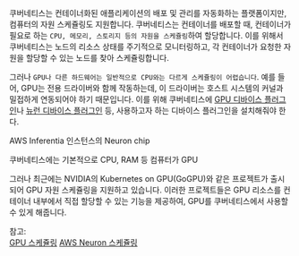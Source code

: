 

쿠버네티스는 컨테이너화된 애플리케이션의 배포 및 관리를 자동화하는 플랫폼이지만, 컴퓨터의 자원 스케쥴링도 지원합니다. 쿠버네티스는 컨테이너를 배포할 때, 컨테이너가 필요로 하는 `CPU, 메모리, 스토리지 등의 자원을 스케쥴링`하여 할당합니다. 이를 위해서 쿠버네티스는 노드의 리소스 상태를 주기적으로 모니터링하고, 각 컨테이너가 요청한 자원을 할당할 수 있는 노드를 찾아 스케쥴링합니다.


그러나 `GPU나 다른 하드웨어는 일반적으로 CPU와는 다르게 스케쥴링이 어렵습니다`. 예를 들어, GPU는 전용 드라이버와 함께 작동하는데, 이 드라이버는 호스트 시스템의 커널과 밀접하게 연동되어야 하기 때문입니다. 이를 위해 쿠버네티스에 [GPU 디바이스 플러그인](https://raw.githubusercontent.com/NVIDIA/k8s-device-plugin/1.0.0-beta4/nvidia-device-plugin.yml)나 [뉴런 디바이스 플러그인](https://awsdocs-neuron.readthedocs-hosted.com/en/latest/_downloads/f57f27621e52b305dba7d624c477977a/k8s-neuron-device-plugin.yml) 등, 사용하고자 하는 디바이스 플러그인을 설치해줘야 한다.


AWS Inferentia 인스턴스의 Neuron chip


쿠버네티스에는 기본적으로 CPU, RAM 등 컴퓨터가 
GPU 





그러나 최근에는 NVIDIA의 Kubernetes on GPU(GoGPU)와 같은 프로젝트가 출시되어 GPU 자원 스케쥴링을 지원하고 있습니다. 이러한 프로젝트들은 GPU 리소스를 컨테이너 내부에서 직접 할당할 수 있는 기능을 제공하여, GPU를 쿠버네티스에서 사용할 수 있게 해줍니다.



참고:    
[GPU 스케쥴링](https://kubernetes.io/ko/docs/tasks/manage-gpus/scheduling-gpus/)
[AWS Neuron 스케쥴링](https://awsdocs-neuron.readthedocs-hosted.com/en/latest/containers/index.html)